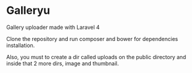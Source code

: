 Galleryu
=======

Gallery uploader made with Laravel 4

Clone the repository and run composer and bower for dependencies installation.

Also, you must to create a dir called uploads on the public directory and inside that 2 more dirs, image and thumbnail.
